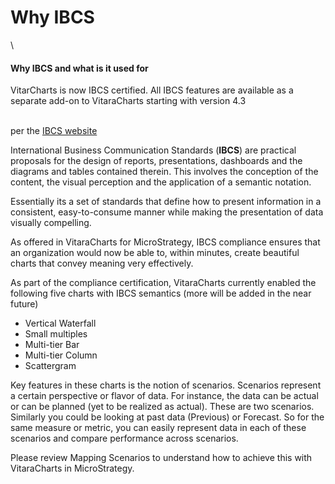 # Why IBCS

\


#### Why IBCS and what is it used for <a href="#why-ibcs-and-what-is-it-used-for" id="why-ibcs-and-what-is-it-used-for"></a>

VitarCharts is now IBCS certified. All IBCS features are available as a separate add-on to VitaraCharts starting with version 4.3

\
per the [IBCS website](https://www.ibcs.com/standards)

International Business Communication Standards (**IBCS**) are practical proposals for the design of reports, presentations, dashboards and the diagrams and tables contained therein. This involves the conception of the content, the visual perception and the application of a semantic notation.

Essentially its a set of standards that define how to present information in a consistent, easy-to-consume manner while making the presentation of data visually compelling.

As offered in VitaraCharts for MicroStrategy, IBCS compliance ensures that an organization would now be able to, within minutes, create beautiful charts that convey meaning very effectively.

As part of the compliance certification, VitaraCharts currently enabled the following five charts with IBCS semantics (more will be added in the near future)

* Vertical Waterfall
* Small multiples
* Multi-tier Bar
* Multi-tier Column
* Scattergram

Key features in these charts is the notion of scenarios. Scenarios represent a certain perspective or flavor of data. For instance, the data can be actual or can be planned (yet to be realized as actual). These are two scenarios. Similarly you could be looking at past data (Previous) or Forecast. So for the same measure or metric, you can easily represent data in each of these scenarios and compare performance across scenarios.

Please review Mapping Scenarios to understand how to achieve this with VitaraCharts in MicroStrategy.
